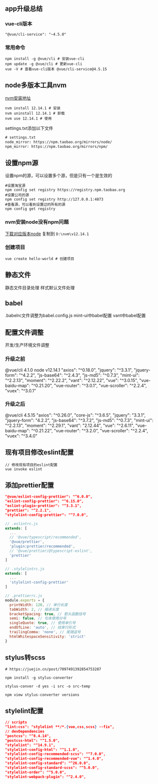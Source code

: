## app升级总结
### vue-cli版本
`"@vue/cli-service": "~4.5.0"`

### 常用命令
```shell
npm install -g @vue/cli # 安装vue-cli
npm update -g @vue/cli # 更新vue-cli
vue -V # 查看vue-cli版本 @vue/cli-service@4.5.15
```

## node多版本工具nvm
[nvm安装地址](https://github.com/coreybutler/nvm-windows/releases)
```shell
nvm install 12.14.1 # 安装
nvm uninstall 12.14.1 # 卸载
nvm use 12.14.1 # 使用
```
settings.txt添加以下文件
```txt
# settings.txt
node_mirror: https://npm.taobao.org/mirrors/node/
npm_mirror: https://npm.taobao.org/mirrors/npm/
```

## 设置npm源
设置npm的源，可以设置多个源，但是只有一个是生效的
```shell
#设置淘宝源
npm config set registry https://registry.npm.taobao.org
#设置公司的源
npm config set registry http://127.0.0.1:4873
#查看源，可以看到设置过的所有的源
npm config get registry
```

### nvm安装node没有npm问题
[下载对应版本node](https://nodejs.org/download/release/) 复制到 `D:\nvm\v12.14.1`

### 创建项目
```shell
vue create hello-world # 创建项目
```
## 静态文件
静态文件目录处理
样式默认文件处理

## babel
.babelrc文件调整为babel.config.js
mint-ui中babel配置
vant中babel配置

## 配置文件调整
开发/生产环境文件调整

### 升级之前
@vue/cli 4.1.0
node v12.14.1
"axios": "^0.18.0",
"jquery": "^3.3.1",
"jquery-form": "^4.2.2",
"js-base64": "^2.4.3",
"js-md5": "^0.7.3",
"mint-ui": "^2.2.13",
"moment": "^2.22.2",
"vant": "^2.12.22",
"vue": "^3.0.15",
"vue-baidu-map": "^0.21.20",
"vue-router": "^3.0.1",
"vue-scroller": "^2.2.4",
"vuex": "^3.0.1"

### 升级之后
@vue/cli 4.5.15
"axios": "^0.26.0",
"core-js": "^3.6.5",
"jquery": "3.3.1",
"jquery-form": "4.2.2",
"js-base64": "^3.7.2",
"js-md5": "^0.7.3",
"mint-ui": "^2.2.13",
"moment": "^2.29.1",
"vant": "2.12.44",
"vue": "^2.6.11",
"vue-baidu-map": "^0.21.22",
"vue-router": "^3.2.0",
"vue-scroller": "^2.2.4",
"vuex": "^3.4.0"

## 现有项目修改eslint配置
```shell
// 修改现有项目的eslint配置
vue invoke eslint
```

## 添加prettier配置
```json
"@vue/eslint-config-prettier": "^6.0.0",
"eslint-config-prettier": "^6.15.0",
"eslint-plugin-prettier": "^3.3.1",
"prettier": "^2.2.1",
"stylelint-config-prettier": "^7.0.0",
```
```js
// .eslintrc.js
extends: [
  ...
  // '@vue/typescript/recommended',
  '@vue/prettier',
  'plugin:prettier/recommended',
  // '@vue/prettier/@typescript-eslint',
  'prettier'
]

// .stylelintrc.js
extends: [
  ...
  'stylelint-config-prettier'
]

// .prettierrc.js
module.exports = {
  printWidth: 120, // 单行长度
  tabWidth: 2, // 缩进长度
  bracketSpacing: true, // 箭头函数括号
  semi: false, // 句末使用分号
  singleQuote: true, // 使用单引号
  endOfLine: 'auto', // 结束行形式
  trailingComma: 'none', // 尾随逗号
  htmlWhitespaceSensitivity: 'strict'
}
```

## stylus转scss
```shell
# https://juejin.cn/post/7097491392854753287

npm install -g stylus-converter

stylus-conver -d yes -i src -o src-temp

npm view stylus-converter versions

```

## stylelint配置
```json
// scripts
"lint:css": "stylelint **/*.{vue,css,scss} --fix",
// devDependencies
"postcss": "^8.4.14",
"postcss-html": "^1.5.0",
"stylelint": "^14.9.1",
"stylelint-config-html": "^1.1.0",
"stylelint-config-recommended-scss": "^7.0.0",
"stylelint-config-recommended-vue": "^1.4.0",
"stylelint-config-standard": "^26.0.0",
"stylelint-config-standard-scss": "^5.0.0",
"stylelint-order": "^5.0.0",
"stylelint-webpack-plugin": "^2.4.0",
```
